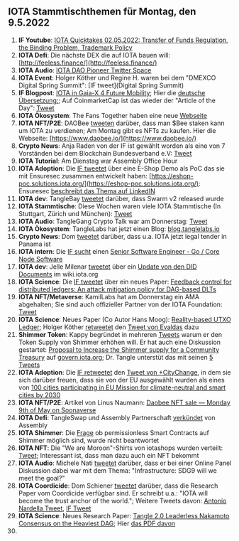 ## IOTA Stammtischthemen für Montag, den 9.5.2022

1. **IF Youtube**: [IOTA Quicktakes 02.05.2022: Transfer of Funds Regulation, the Binding Problem, Trademark Policy](https://www.youtube.com/watch?v=3GfMmr4VG2I&t=2s)
2. **IOTA Defi**: Die nächste DEX die auf IOTA bauen will: [http://feeless.finance/](http://feeless.finance/)
3. **IOTA Audio**: [IOTA DAO Pioneer Twitter Space](https://twitter.com/PhyloIota/status/1521131649278222336?s=20&t=cxbAxrVGM363BK4_JkxjqA)
4. **IOTA Event**: Holger Köther und Regine H. waren bei dem "DMEXCO Digital Spring Summit": [IF tweet](Digital Spring Summit)
5. **IF Blogpost**: [IOTA in Gaia-X 4 Future Mobility](https://blog.iota.org/iota-in-gaia-x-4-future-mobility/); Hier die [deutsche Übersetzung:](https://iota-kurs.de/iota-in-gaia-x-fuer-die-mobilitaet-der-zukunft/); Auf CoinmarketCap ist das wieder der "Article of the Day": [Tweet](https://twitter.com/CoinMarketCap/status/1521760137350119424?s=20&t=LequNkPSLtlFqpY8gaY63g)
6. **IOTA Ökosystem**: The Fans Together haben eine neue [Webseite](https://www.thefanstogether.io/landing-page)
7. **IOTA NFT/P2E**: DAOBee [tweeten](https://twitter.com/Daobeegame/status/1521430081134116865?s=20&t=EPYFDNjiUDajnCmaDGeUcw) darüber, dass man $Bee staken kann um IOTA zu verdienen; Am Montag gibt es NFTs zu kaufen. Hier die Webseite: [https://www.daobee.io/](https://www.daobee.io/)
8. **Crypto News**: Anja Raden von der IF ist gewählt worden als eine von 7 Vorständen bei dem Blockchain Bundesverband e.V: [Tweet](https://twitter.com/bundesblock/status/1512805304777457668?s=20&t=kEjkHoiEqv6QoAX0k-89Mg)
9. **IOTA Tutorial**: Am Dienstag war Assembly Office Hour
10. **IOTA Adoption**: Die [IF tweetet](https://twitter.com/iota/status/1521474692795842560?s=20&t=I5KgSW5W_fAUdqdPdcsrzA) über eine E-Shop Demo als PoC das sie mit Ensuresec zusammen entwickelt haben: [https://eshop-poc.solutions.iota.org/](https://eshop-poc.solutions.iota.org/): Ensuresec [beschreibt das Thema auf LinkedIN](https://www.linkedin.com/posts/ensuresec_ecommerce-response-mitigation-activity-6925769222522339328-6VuY) 
11. **IOTA dev**: TangleBay [tweetet](https://twitter.com/tanglebay/status/1521478839867686912?s=20&t=I5KgSW5W_fAUdqdPdcsrzA) darüber, dass Swarm v2 released wurde 
12. **IOTA Stammtische**: Diese Wochen waren viele IOTA Stammtische (In Stuttgart, Zürich und München): [Tweet](https://twitter.com/einfachIOTA/status/1521103477589610497?s=20&t=Lr4uMoU8Q79nqZCeutj9PA)
13. **IOTA Audio**: TangleGang Crypto Talk war am Donnerstag: [Tweet](https://twitter.com/GangTangleTalk/status/1521519268692647938?s=20&t=lRiit-RBkjmr4VNWK15M0A)
14. **IOTA Ökosystem**: TangleLabs hat jetzt einen Blog: [blog.tanglelabs.io](https://blog.tanglelabs.io/)
15. **Crypto News**: Dom [tweetet](https://twitter.com/DomSchiener/status/1521757485098487808?s=20&t=6VOJXwKVFGS51D1cjqNI0Q) darüber, dass u.a. IOTA jetzt legal tender in Panama ist
16. **IOTA intern**: Die [IF sucht](https://twitter.com/iota/status/1521761665603231745?s=20&t=2xzLzWRRKU2jOwtgAHqINA) einen [Senior Software Engineer - Go / Core Node Software](https://iota.bamboohr.com/jobs/view.php?id=204&source=aWQ9NA%3D%3D)
17. **IOTA dev**: Jelle Milenar [tweetet](https://twitter.com/JelleFm/status/1521774712476643328?s=20&t=JRbvOfy9412N7nCXNslk4A) über ein [Update von den DID Documents](https://wiki.iota.org/identity.rs/decentralized_identifiers/update) im wiki.iota.org
18. **IOTA Science**: Die [IF tweetet](https://twitter.com/iota/status/1521776716347289600?s=20&t=HU_8FH0MQqgl-r8VRMtHgw) über ein neues Paper: [Feedback control for distributed ledgers: An attack mitigation policy for DAG-based DLTs](https://arxiv.org/abs/2204.11691)
19. **IOTA NFT/Metaverse**: KamilLabs hat am Donnerstag ein AMA abgehalten; Sie sind auch offizieller Partner von der IOTA Foundation: [Tweet](https://twitter.com/kamilabsstudio/status/1521884355404066818?s=20&t=G8C938PnMA3a4gzuOYGvlA)
20. **IOTA Science**: Neues Paper (Co Autor Hans Moog): [Reality-based UTXO Ledger](https://arxiv.org/abs/2205.01345); Holger Köther [retweetet](https://twitter.com/HolgerKoether/status/1521803734568906760?s=20&t=uv3YYawJ94LCy3vLaXbIPw) den [Tweet von Evaldas](https://twitter.com/lunfardo314/status/1521786230404530176?s=20&t=uv3YYawJ94LCy3vLaXbIPw) dazu
21. **Shimmer Token**: Kappy begründet in mehreren [Tweets](https://twitter.com/Rob_Daykin/status/1521808735873732608?s=20&t=JRbvOfy9412N7nCXNslk4A) warum er den Token Supply von Shimmer erhöhen will. Er hat auch eine Diskussion gestartet: [Proposal to Increase the Shimmer supply for a Community Treasury](https://govern.iota.org/t/discussion-proposal-to-increase-the-shimmer-supply-for-a-community-treasury/1291) auf [govern.iota.org](https://govern.iota.org/); Dr. Tangle unterstüt das mit seinen [5 Tweets](https://twitter.com/dr_tangle/status/1521847688354054144?s=20&t=nhqxdBCPPu59sEqKN22-uw)
22. **IOTA Adoption**: Die [IF retweetet](https://twitter.com/iota/status/1521840413958721536?s=20&t=JRbvOfy9412N7nCXNslk4A) den [Tweet von +CityChange](https://twitter.com/plusCities/status/1521763553870548992?s=20&t=JRbvOfy9412N7nCXNslk4A), in dem sie sich darüber freuen, dass sie von der EU ausgewählt wurden als eines von [100 cities participating in EU Mission for climate-neutral and smart cities by 2030](https://ec.europa.eu/commission/presscorner/detail/en/IP_22_2591)
23. **IOTA NFT/P2E**: Artikel von Linus Naumann: [Daobee NFT sale — Monday 9th of May on Soonaverse](https://medium.com/@linus.naumann/daobee-nft-sale-monday-9th-of-may-48393a0c1057)
24. **IOTA Defi**: TangleSwap und Assembly Partnerschaft [verkündet](https://twitter.com/assembly_net/status/1521837161288503297?s=20&t=eN8j4YqxdPiCy8UkfX965w) von Assembly
25. **IOTA Shimmer**: Die [Frage](https://twitter.com/Vrom14286662/status/1521879570072453122?s=20&t=eN8j4YqxdPiCy8UkfX965w) ob permissionless Smart Contracts auf Shimmer möglich sind, wurde nicht beantwortet
26. **IOTA NFT**: Die "We are Moroon"-Shirts von iotashops wurden verteilt: [Tweet](https://twitter.com/Vrom14286662/status/1521912360281247745?s=20&t=eN8j4YqxdPiCy8UkfX965w); Interessant ist, dass man dazu auch ein NFT bekommt
27. **IOTA Audio**: Michele Nati [tweetet](https://twitter.com/michelenati/status/1522106959138275328?s=20&t=eN8j4YqxdPiCy8UkfX965w) darüber, dass er bei einer Online Panel Diskussion dabei war mit dem Thema: "Infrastructure: SDG9 will we meet the goal?"
28. **IOTA Coordicide**: Dom Schiener [tweetet](https://twitter.com/DomSchiener/status/1522132967442763777?s=20&t=eN8j4YqxdPiCy8UkfX965w) darüber, dass die Research Paper vom Coordicide verfügbar sind. Er schreibt u.a.: "IOTA will become the trust anchor of the world."; Weitere Tweets davon: [Antonio Nardella Tweet](https://twitter.com/antonionardella/status/1522117105822449664?s=20&t=G8C938PnMA3a4gzuOYGvlA), [IF Tweet](https://twitter.com/iota/status/1522146769865478145?s=20&t=G8C938PnMA3a4gzuOYGvlA)
29. **IOTA Science**: Neues Research Paper: [Tangle 2.0 Leaderless Nakamoto Consensus on the Heaviest DAG](https://arxiv.org/abs/2205.02177); Hier [das PDF davon](https://arxiv.org/pdf/2205.02177.pdf)
30. 
